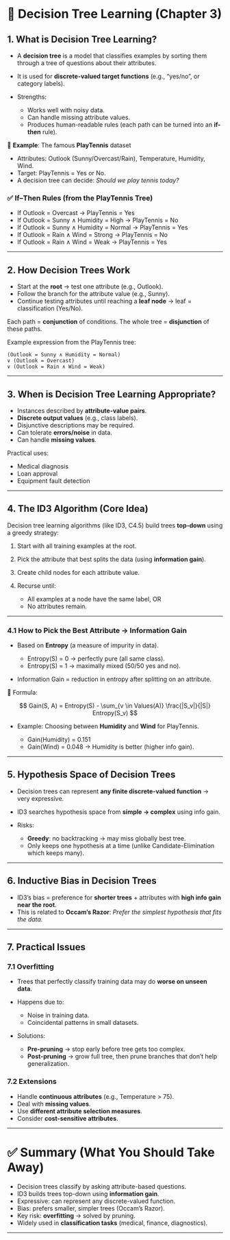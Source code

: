 # 🌳 Decision Tree Learning (Chapter 3)

## 1. What is Decision Tree Learning?

* A **decision tree** is a model that classifies examples by sorting them through a tree of questions about their attributes.
* It is used for **discrete-valued target functions** (e.g., “yes/no”, or category labels).
* Strengths:

  * Works well with noisy data.
  * Can handle missing attribute values.
  * Produces human-readable rules (each path can be turned into an **if-then** rule).

🔎 **Example**: The famous **PlayTennis** dataset

* Attributes: Outlook (Sunny/Overcast/Rain), Temperature, Humidity, Wind.
* Target: PlayTennis = Yes or No.
* A decision tree can decide: *Should we play tennis today?*

### ✅ If–Then Rules (from the PlayTennis Tree)

- If Outlook = Overcast → PlayTennis = Yes
- If Outlook = Sunny ∧ Humidity = High → PlayTennis = No
- If Outlook = Sunny ∧ Humidity = Normal → PlayTennis = Yes
- If Outlook = Rain ∧ Wind = Strong → PlayTennis = No
- If Outlook = Rain ∧ Wind = Weak → PlayTennis = Yes

---

## 2. How Decision Trees Work

* Start at the **root** → test one attribute (e.g., Outlook).
* Follow the branch for the attribute value (e.g., Sunny).
* Continue testing attributes until reaching a **leaf node** → leaf = classification (Yes/No).

Each path = **conjunction** of conditions.
The whole tree = **disjunction** of these paths.

Example expression from the PlayTennis tree:

```
(Outlook = Sunny ∧ Humidity = Normal) 
∨ (Outlook = Overcast) 
∨ (Outlook = Rain ∧ Wind = Weak)
```

---

## 3. When is Decision Tree Learning Appropriate?

* Instances described by **attribute-value pairs**.
* **Discrete output values** (e.g., class labels).
* Disjunctive descriptions may be required.
* Can tolerate **errors/noise** in data.
* Can handle **missing values**.

Practical uses:

* Medical diagnosis
* Loan approval
* Equipment fault detection

---

## 4. The ID3 Algorithm (Core Idea)

Decision tree learning algorithms (like ID3, C4.5) build trees **top-down** using a greedy strategy:

1. Start with all training examples at the root.
2. Pick the attribute that best splits the data (using **information gain**).
3. Create child nodes for each attribute value.
4. Recurse until:

   * All examples at a node have the same label, OR
   * No attributes remain.

---

### 4.1 How to Pick the Best Attribute → **Information Gain**

* Based on **Entropy** (a measure of impurity in data).

  * Entropy(S) = 0 → perfectly pure (all same class).
  * Entropy(S) = 1 → maximally mixed (50/50 yes and no).
* Information Gain = reduction in entropy after splitting on an attribute.

📌 Formula:

$$
Gain(S, A) = Entropy(S) - \sum_{v \in Values(A)} \frac{|S_v|}{|S|} Entropy(S_v)
$$

* Example: Choosing between **Humidity** and **Wind** for PlayTennis.

  * Gain(Humidity) = 0.151
  * Gain(Wind) = 0.048
    → Humidity is better (higher info gain).

---

## 5. Hypothesis Space of Decision Trees

* Decision trees can represent **any finite discrete-valued function** → very expressive.
* ID3 searches hypothesis space from **simple → complex** using info gain.
* Risks:

  * **Greedy**: no backtracking → may miss globally best tree.
  * Only keeps one hypothesis at a time (unlike Candidate-Elimination which keeps many).

---

## 6. Inductive Bias in Decision Trees

* ID3’s bias = preference for **shorter trees** + attributes with **high info gain near the root**.
* This is related to **Occam’s Razor**:
  *Prefer the simplest hypothesis that fits the data.*

---

## 7. Practical Issues

### 7.1 Overfitting

* Trees that perfectly classify training data may do **worse on unseen data**.
* Happens due to:

  * Noise in training data.
  * Coincidental patterns in small datasets.
* Solutions:

  * **Pre-pruning** → stop early before tree gets too complex.
  * **Post-pruning** → grow full tree, then prune branches that don’t help generalization.

### 7.2 Extensions

* Handle **continuous attributes** (e.g., Temperature > 75).
* Deal with **missing values**.
* Use **different attribute selection measures**.
* Consider **cost-sensitive attributes**.

---

# ✅ Summary (What You Should Take Away)

* Decision trees classify by asking attribute-based questions.
* ID3 builds trees top-down using **information gain**.
* Expressive: can represent any discrete-valued function.
* Bias: prefers smaller, simpler trees (Occam’s Razor).
* Key risk: **overfitting** → solved by pruning.
* Widely used in **classification tasks** (medical, finance, diagnostics).

---
